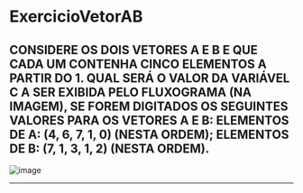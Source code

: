 # ExercicioVetorAB
CONSIDERE OS DOIS VETORES A E B E QUE CADA UM CONTENHA CINCO ELEMENTOS A PARTIR DO 1. QUAL SERÁ O VALOR DA VARIÁVEL C A SER EXIBIDA PELO FLUXOGRAMA (NA IMAGEM), SE FOREM DIGITADOS OS SEGUINTES VALORES PARA OS VETORES A E B:  ELEMENTOS DE A: (4, 6, 7, 1, 0) (NESTA ORDEM); ELEMENTOS DE B: (7, 1, 3, 1, 2) (NESTA ORDEM).
------------------------------------------------------

![image](https://user-images.githubusercontent.com/103973651/172952441-b1ede789-a092-4158-95a4-bdc567a18230.png)

------------------------------------------------------
